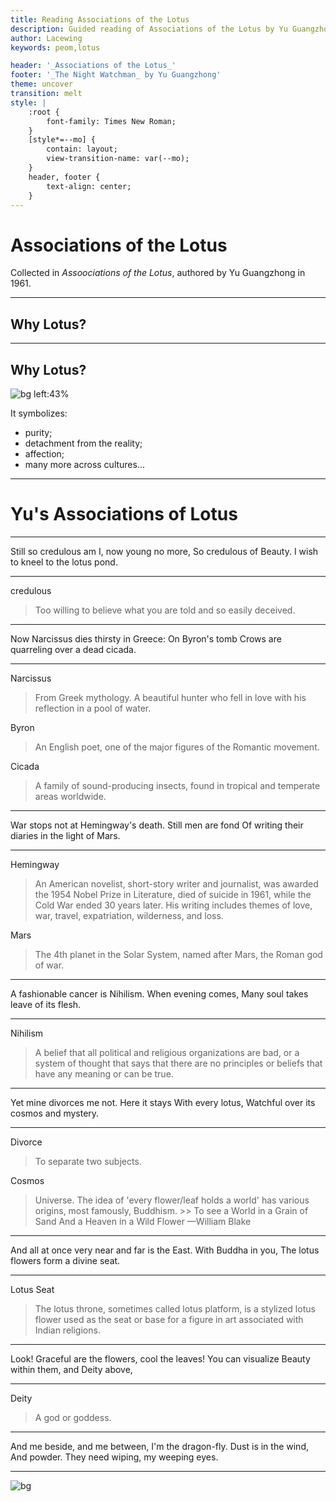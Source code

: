 ```yaml
---
title: Reading Associations of the Lotus
description: Guided reading of Associations of the Lotus by Yu Guangzhong.
author: Lacewing
keywords: peom,lotus

header: '_Associations of the Lotus_'
footer: '_The Night Watchman_ by Yu Guangzhong'
theme: uncover
transition: melt
style: |
    :root {
        font-family: Times New Roman;
    }
    [style*=--mo] {
        contain: layout;
        view-transition-name: var(--mo);
    }
    header, footer {
        text-align: center;
    }
---
```


# Associations of the <span style="--mo:lotus">Lotus</span>

Collected in _Assoociations of the Lotus_,
authored by Yu Guangzhong in 1961.

---

## <span style="--mo:why-lo">Why <span style="--mo:lotus">Lotus</span>?</span>

---

## <span style="--mo:why-lo">Why <span style="--mo:lotus">Lotus</span>?</span>

![bg left:43%](https://upload.wikimedia.org/wikipedia/commons/e/ed/Sacred_lotus_Nelumbo_nucifera.jpg)

It symbolizes:

- purity;
- detachment from the reality;
- affection;
- many more across cultures...

---

# Yu's Associations of <span style="--mo:lotus">Lotus</span>

---

Still so <span style="--mo:credulous">credulous</span> am I, now young no more,
So credulous of
Beauty. I wish to kneel to the <span style="--mo:lotus">lotus</span> pond.

---

<span style="--mo:credulous">credulous</span>
> Too willing to believe what you are told and so easily deceived.

---

Now <span style="--mo:narcissus">Narcissus</span> dies thirsty in Greece:
On <span style="--mo:byron">Byron</span>'s tomb
Crows are quarreling over a dead <span style="--mo:cicada">cicada</span>.

---

<span style="--mo:narcissus">Narcissus</span>
> From Greek mythology. A beautiful hunter who fell in love with his reflection in a pool of water.

<span style="--mo:byron">Byron</span>
> An English poet, one of the major figures of the Romantic movement.

<span style="--mo:cicada">Cicada</span>
> A family of sound-producing insects, found in tropical and temperate areas worldwide.

---

War stops not at <span style="--mo:hemingway">Hemingway</span>'s death.
Still men are fond
Of writing their diaries in the light of <span style="--mo:mars">Mars</span>.

---

<span style="--mo:hemingway">Hemingway</span>
> An American novelist, short-story writer and journalist, was awarded the 1954 Nobel Prize in Literature, died of suicide in 1961, while the Cold War ended 30 years later.
His writing includes themes of love, war, travel, expatriation, wilderness, and loss.

<span style="--mo:mars">Mars</span>
> The 4th planet in the Solar System,
named after Mars, the Roman god of war.

---

A fashionable cancer is <span style="--mo:nihilism">Nihilism</span>.
When evening comes,
Many soul takes leave of its flesh.

---

<span style="--mo:nihilism">Nihilism</span>
> A belief that all political and religious organizations are bad, or a system of thought that says
that there are no principles or beliefs that have any meaning or can be true.

---

Yet mine <span style="--mo:divorce">divorces</span> me not. Here it stays
With every lotus,
Watchful over its <span style="--mo:cosmos">cosmos</span> and mystery.

---

<span style="--mo:divorce">Divorce</span>
> To separate two subjects.

<span style="--mo:cosmos">Cosmos</span>
> Universe.
The idea of 'every flower/leaf holds a world' has various origins, most famously, Buddhism.
    >> To see a World in a Grain of Sand
    And a Heaven in a Wild Flower
    —William Blake

---

And all at once very near and far is the East.
With Buddha in you,
The lotus flowers form a <span style="--mo:lotus-seat">divine seat</span>.

---

<span style="--mo:lotus-seat">Lotus Seat</span>
> The lotus throne, sometimes called lotus platform, is a stylized lotus flower used as the seat or base for a figure in art associated with Indian religions.

---

Look! Graceful are the flowers, cool the leaves!
You can visualize
Beauty within them, and <span style="--mo:deity">Deity</span> above,

---

<span style="--mo:deity">Deity</span>
> A god or goddess.

---

And me beside, and me between, I'm the dragon-fly.
Dust is in the wind,
And powder. They need wiping, my weeping eyes.

---

<!--
_header: ''
_footer: ''
-->

![bg](https://www.vdio.com/wp-content/uploads/2017/09/Lotus-National-Flower-of-Egypt-1.jpg)
